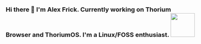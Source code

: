 ### Hi there 👋 I'm Alex Frick. Currently working on Thorium Browser and ThoriumOS. I'm a Linux/FOSS enthusiast. <img src="https://github.com/Alex313031/Thorium/blob/main/logos/STAGING/thorium_bubbles.svg" width="64">

<!--
**Alex313031/alex313031** is a ✨ _special_ ✨ repository because its `README.md` (this file) appears on your GitHub profile.

Here are some ideas to get you started:

- 🔭 I’m currently working on ...
- 🌱 I’m currently learning ...
- 👯 I’m looking to collaborate on ...
- 🤔 I’m looking for help with ...
- 💬 Ask me about ...
- 📫 How to reach me: ...
- 😄 Pronouns: ...
- ⚡ Fun fact: ...
-->

